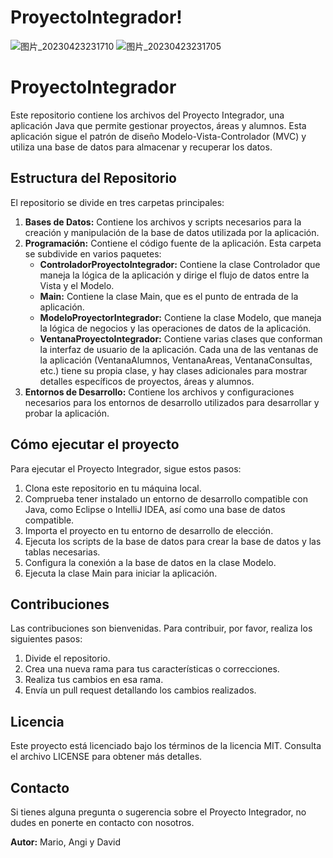 # ProyectoIntegrador!
![图片_20230423231710](https://user-images.githubusercontent.com/118363138/233866750-26a70cee-e086-47ff-8bd0-7049575865c8.png)
![图片_20230423231705](https://user-images.githubusercontent.com/118363138/233866751-b9a01fc4-9d59-441f-9fa3-001c75df4452.png)

# ProyectoIntegrador

Este repositorio contiene los archivos del Proyecto Integrador, una aplicación Java que permite gestionar proyectos, áreas y alumnos. Esta aplicación sigue el patrón de diseño Modelo-Vista-Controlador (MVC) y utiliza una base de datos para almacenar y recuperar los datos.

## Estructura del Repositorio

El repositorio se divide en tres carpetas principales:

1. **Bases de Datos:** Contiene los archivos y scripts necesarios para la creación y manipulación de la base de datos utilizada por la aplicación.
2. **Programación:** Contiene el código fuente de la aplicación. Esta carpeta se subdivide en varios paquetes:
   - **ControladorProyectoIntegrador:** Contiene la clase Controlador que maneja la lógica de la aplicación y dirige el flujo de datos entre la Vista y el Modelo.
   - **Main:** Contiene la clase Main, que es el punto de entrada de la aplicación.
   - **ModeloProyectorIntegrador:** Contiene la clase Modelo, que maneja la lógica de negocios y las operaciones de datos de la aplicación.
   - **VentanaProyectoIntegrador:** Contiene varias clases que conforman la interfaz de usuario de la aplicación. Cada una de las ventanas de la aplicación (VentanaAlumnos, VentanaAreas, VentanaConsultas, etc.) tiene su propia clase, y hay clases adicionales para mostrar detalles específicos de proyectos, áreas y alumnos.
3. **Entornos de Desarrollo:** Contiene los archivos y configuraciones necesarios para los entornos de desarrollo utilizados para desarrollar y probar la aplicación.

## Cómo ejecutar el proyecto

Para ejecutar el Proyecto Integrador, sigue estos pasos:

1. Clona este repositorio en tu máquina local.
2. Comprueba tener instalado un entorno de desarrollo compatible con Java, como Eclipse o IntelliJ IDEA, así como una base de datos compatible.
3. Importa el proyecto en tu entorno de desarrollo de elección.
4. Ejecuta los scripts de la base de datos para crear la base de datos y las tablas necesarias.
5. Configura la conexión a la base de datos en la clase Modelo.
6. Ejecuta la clase Main para iniciar la aplicación.

## Contribuciones

Las contribuciones son bienvenidas. Para contribuir, por favor, realiza los siguientes pasos:

1. Divide el repositorio.
2. Crea una nueva rama para tus características o correcciones.
3. Realiza tus cambios en esa rama.
4. Envía un pull request detallando los cambios realizados.

## Licencia

Este proyecto está licenciado bajo los términos de la licencia MIT. Consulta el archivo LICENSE para obtener más detalles.

## Contacto

Si tienes alguna pregunta o sugerencia sobre el Proyecto Integrador, no dudes en ponerte en contacto con nosotros.

**Autor:** Mario, Angi y David
